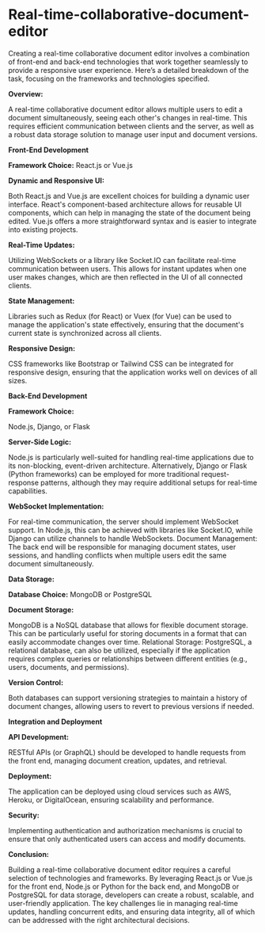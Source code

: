 # Real-time-collaborative-document-editor
Creating a real-time collaborative document editor involves a combination of front-end and back-end technologies that work together seamlessly to provide a responsive user experience. Here’s a detailed breakdown of the task, focusing on the frameworks and technologies specified.

**Overview:**

A real-time collaborative document editor allows multiple users to edit a document simultaneously, seeing each other's changes in real-time. This requires efficient communication between clients and the server, as well as a robust data storage solution to manage user input and document versions.

**Front-End Development**

**Framework Choice:**
React.js or Vue.js

**Dynamic and Responsive UI:**

Both React.js and Vue.js are excellent choices for building a dynamic user interface. React's component-based architecture allows for reusable UI components, which can help in managing the state of the document being edited. Vue.js offers a more straightforward syntax and is easier to integrate into existing projects.

**Real-Time Updates:**

Utilizing WebSockets or a library like Socket.IO can facilitate real-time communication between users. This allows for instant updates when one user makes changes, which are then reflected in the UI of all connected clients.

**State Management:**

Libraries such as Redux (for React) or Vuex (for Vue) can be used to manage the application's state effectively, ensuring that the document's current state is synchronized across all clients.

**Responsive Design:**

CSS frameworks like Bootstrap or Tailwind CSS can be integrated for responsive design, ensuring that the application works well on devices of all sizes.

**Back-End Development**

**Framework Choice:**

Node.js, Django, or Flask

**Server-Side Logic:**

Node.js is particularly well-suited for handling real-time applications due to its non-blocking, event-driven architecture. Alternatively, Django or Flask (Python frameworks) can be employed for more traditional request-response patterns, although they may require additional setups for real-time capabilities.

**WebSocket Implementation:**

For real-time communication, the server should implement WebSocket support. In Node.js, this can be achieved with libraries like Socket.IO, while Django can utilize channels to handle WebSockets.
Document Management: The back end will be responsible for managing document states, user sessions, and handling conflicts when multiple users edit the same document simultaneously.

**Data Storage:**

**Database Choice:**
MongoDB or PostgreSQL

**Document Storage:**

MongoDB is a NoSQL database that allows for flexible document storage. This can be particularly useful for storing documents in a format that can easily accommodate changes over time.
Relational Storage: PostgreSQL, a relational database, can also be utilized, especially if the application requires complex queries or relationships between different entities (e.g., users, documents, and permissions).

**Version Control:**

Both databases can support versioning strategies to maintain a history of document changes, allowing users to revert to previous versions if needed.

**Integration and Deployment**

**API Development:**

RESTful APIs (or GraphQL) should be developed to handle requests from the front end, managing document creation, updates, and retrieval.

**Deployment:**

The application can be deployed using cloud services such as AWS, Heroku, or DigitalOcean, ensuring scalability and performance.

**Security:**

Implementing authentication and authorization mechanisms is crucial to ensure that only authenticated users can access and modify documents.

**Conclusion:**

Building a real-time collaborative document editor requires a careful selection of technologies and frameworks. By leveraging React.js or Vue.js for the front end, Node.js or Python for the back end, and MongoDB or PostgreSQL for data storage, developers can create a robust, scalable, and user-friendly application. The key challenges lie in managing real-time updates, handling concurrent edits, and ensuring data integrity, all of which can be addressed with the right architectural decisions.
